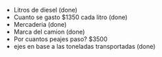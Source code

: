 - Litros de diesel (done)
- Cuanto se gasto $1350 cada litro (done)
- Mercaderia (done)
- Marca del camion (done)
- Por cuantos peajes paso? $3500
- ejes en base a las toneladas transportadas (done)
